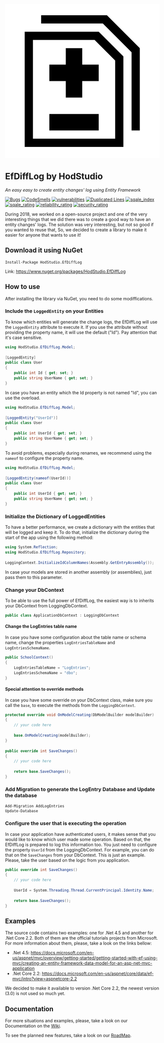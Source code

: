 ![EfDiffLog logo](https://github.com/HodStudio/EfDiffLog/blob/master/EfDiffLogIcon.png)

# EfDiffLog by HodStudio

_An easy easy to create entity changes' log using Entity Framework_

[![Bugs](https://sonarcloud.io/api/project_badges/measure?project=HodStudio.EfDiffLog&metric=bugs)](https://sonarqube.com/dashboard?id=HodStudio.EfDiffLog) [![CodeSmells](https://sonarcloud.io/api/project_badges/measure?project=HodStudio.EfDiffLog&metric=code_smells)](https://sonarqube.com/dashboard?id=HodStudio.EfDiffLog) [![vulnerabilities](https://sonarcloud.io/api/project_badges/measure?project=HodStudio.EfDiffLog&metric=vulnerabilities)](https://sonarqube.com/dashboard?id=HodStudio.EfDiffLog) [![Duplicated Lines](https://sonarcloud.io/api/project_badges/measure?project=HodStudio.EfDiffLog&metric=duplicated_lines_density)](https://sonarqube.com/dashboard?id=HodStudio.EfDiffLog) [![sqale_index](https://sonarcloud.io/api/project_badges/measure?project=HodStudio.EfDiffLog&metric=sqale_index)](https://sonarqube.com/dashboard?id=HodStudio.EfDiffLog) [![sqale_rating](https://sonarcloud.io/api/project_badges/measure?project=HodStudio.EfDiffLog&metric=sqale_rating)](https://sonarqube.com/dashboard?id=HodStudio.EfDiffLog) [![reliability_rating](https://sonarcloud.io/api/project_badges/measure?project=HodStudio.EfDiffLog&metric=reliability_rating)](https://sonarqube.com/dashboard?id=HodStudio.EfDiffLog) [![security_rating](https://sonarcloud.io/api/project_badges/measure?project=HodStudio.EfDiffLog&metric=security_rating)](https://sonarqube.com/dashboard?id=HodStudio.EfDiffLog) 

During 2018, we worked on a open-source project and one of the very interesting things that we did there was to create a good way to have an entity changes' logs. The solution was very interesting, but not so good if you wanted to reuse that, So, we decided to create a library to make it easier for anyone that wants to use it!

## Download it using NuGet
```
Install-Package HodStudio.EfDiffLog
```
Link: https://www.nuget.org/packages/HodStudio.EfDiffLog

## How to use
After installing the library via NuGet, you need to do some modiffications.

### Include the `LoggedEntity` on your Entities
To know which entities will generate the change logs, the EfDiffLog will use the `LoggedEntity` attribute to execute it.
If you use the attribute without providing the property name, it will use the default ("Id"). Pay attention that it's case sensitive.
```cs
using HodStudio.EfDiffLog.Model;

[LoggedEntity]
public class User
{
	public int Id { get; set; }
	public string UserName { get; set; }
}
```

In case you have an entity which the Id property is not named "Id", you can use the overload.
```cs
using HodStudio.EfDiffLog.Model;

[LoggedEntity("UserId")]
public class User
{
	public int UserId { get; set; }
	public string UserName { get; set; }
}
```

To avoid problems, especially during renames, we recommend using the `nameof` to configure the property name.
```cs
using HodStudio.EfDiffLog.Model;

[LoggedEntity(nameof(UserId))]
public class User
{
	public int UserId { get; set; }
	public string UserName { get; set; }
}
```

### Initialize the Dictionary of LoggedEntities
To have a better performance, we create a dictionary with the entities that will be logged and keep it. To do that, initialize the dictionary during the start of the app using the following method:
```cs
using System.Reflection;
using HodStudio.EfDiffLog.Repository;

LoggingContext.InitializeIdColumnNames(Assembly.GetEntryAssembly());
```

In case your models are stored in another assembly (or assemblies), just pass them to this parameter.

### Change your DbContext
To be able to use the full power of EfDiffLog, the easiest way is to inherits your DbContext from LoggingDbContext.
```cs
public class ApplicationDbContext : LoggingDbContext
```

#### Change the LogEntries table name
In case you have some configuration about the table name or schema name, change the properties `LogEntriesTableName` and `LogEntriesSchemaName`.
```cs
public SchoolContext()
{
    LogEntriesTableName = "LogEntries";
    LogEntriesSchemaName = "dbo";
}
```

#### Special attention to override methods
In case you have some override on your DbContext class, make sure you call the `base`, to execute the methods from the `LoggingDbContext`.
```cs
protected override void OnModelCreating(DbModelBuilder modelBuilder)
{
	// your code here

    base.OnModelCreating(modelBuilder);
}

public override int SaveChanges()
{
    // your code here

    return base.SaveChanges();
}
```

### Add Migration to generate the LogEntry Database and Update the database
```
Add-Migration AddLogEntries
Update-Database
```

### Configure the user that is executing the operation
In case your application have authenticated users, it makes sense that you would like to know which user made some operation. Based on that, the EfDiffLog is prepared to log this information too. You just need to configure the property `UserId` from the LoggingDbContext. For example, you can do that on the `SaveChanges` from your DbContext. This is just an example. Please, take the user based on the logic from you application.
```cs
public override int SaveChanges()
{
    // your code here

    UserId = System.Threading.Thread.CurrentPrincipal.Identity.Name;

    return base.SaveChanges();
}
```

## Examples
The source code contains two examples: one for .Net 4.5 and another for .Net Core 2.2. Both of them are the official tutorials projects from Microsoft. For more information about them, please, take a look on the links bellow:
- .Net 4.5: https://docs.microsoft.com/en-us/aspnet/mvc/overview/getting-started/getting-started-with-ef-using-mvc/creating-an-entity-framework-data-model-for-an-asp-net-mvc-application
- .Net Core 2.2: https://docs.microsoft.com/en-us/aspnet/core/data/ef-mvc/intro?view=aspnetcore-2.2

We decided to make it available to version .Net Core 2.2, the newest version (3.0) is not used so much yet.

## Documentation
For more situations and examples, please, take a look on our Documentation on the [Wiki](https://github.com/HodStudio/EfDiffLog/wiki).

To see the planned new features, take a look on our [RoadMap](https://github.com/HodStudio/EfDiffLog/wiki#road-map-in-eternal-construction).